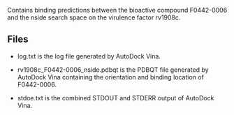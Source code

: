 Contains binding predictions between the bioactive compound F0442-0006 and the nside search space on the virulence factor rv1908c.

## Files

- log.txt is the log file generated by AutoDock Vina.

- rv1908c_F0442-0006_nside.pdbqt is the PDBQT file generated by AutoDock Vina containing the orientation and binding location of F0442-0006.

- stdoe.txt is the combined STDOUT and STDERR output of AutoDock Vina.

